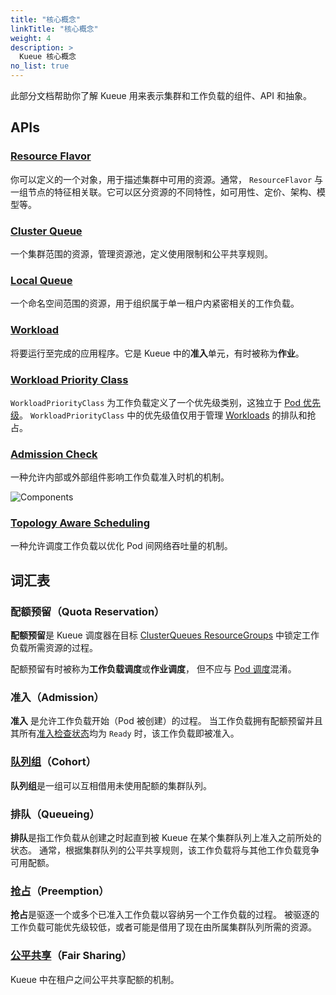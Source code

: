 ```yaml
---
title: "核心概念"
linkTitle: "核心概念"
weight: 4
description: >
  Kueue 核心概念
no_list: true
---
```


此部分文档帮助你了解 Kueue 用来表示集群和工作负载的组件、API 和抽象。

## APIs

### [Resource Flavor](/zh-cn/docs/concepts/resource_flavor)

你可以定义的一个对象，用于描述集群中可用的资源。通常，
`ResourceFlavor` 与一组节点的特征相关联。它可以区分资源的不同特性，如可用性、定价、架构、模型等。

### [Cluster Queue](/docs/concepts/cluster_queue)

一个集群范围的资源，管理资源池，定义使用限制和公平共享规则。

### [Local Queue](/docs/concepts/local_queue)

一个命名空间范围的资源，用于组织属于单一租户内紧密相关的工作负载。

### [Workload](/docs/concepts/workload)

将要运行至完成的应用程序。它是 Kueue 中的**准入**单元，有时被称为**作业**。

### [Workload Priority Class](/docs/concepts/workload_priority_class)

`WorkloadPriorityClass` 为工作负载定义了一个优先级类别，这独立于
[Pod 优先级](https://kubernetes.io/zh-cn/docs/concepts/scheduling-eviction/pod-priority-preemption/)。
`WorkloadPriorityClass` 中的优先级值仅用于管理 [Workloads](#workload) 的排队和抢占。

### [Admission Check](/docs/concepts/admission_check)

一种允许内部或外部组件影响工作负载准入时机的机制。

![Components](/images/queueing-components.svg)

### [Topology Aware Scheduling](/docs/concepts/topology_aware_scheduling)

一种允许调度工作负载以优化 Pod 间网络吞吐量的机制。

## 词汇表

### 配额预留（Quota Reservation）

**配额预留**是 Kueue 调度器在目标
[ClusterQueues ResourceGroups](/zh-cn/docs/concepts/cluster_queue/#resource-groups) 中锁定工作负载所需资源的过程。

配额预留有时被称为**工作负载调度**或**作业调度**，
但不应与 [Pod 调度](https://kubernetes.io/zh-cn/docs/concepts/scheduling-eviction/assign-pod-node/)混淆。

### 准入（Admission）

**准入** 是允许工作负载开始（Pod 被创建）的过程。
当工作负载拥有配额预留并且其所有[准入检查状态](/zh-cn/docs/concepts/admission_check)均为
`Ready` 时，该工作负载即被准入。

### [队列组](/docs/concepts/cluster_queue#cohort)（Cohort）

**队列组**是一组可以互相借用未使用配额的集群队列。

### 排队（Queueing）

**排队**是指工作负载从创建之时起直到被 Kueue 在某个集群队列上准入之前所处的状态。
通常，根据集群队列的公平共享规则，该工作负载将与其他工作负载竞争可用配额。

### [抢占](/zh-cn/docs/concepts/preemption)（Preemption）

**抢占**是驱逐一个或多个已准入工作负载以容纳另一个工作负载的过程。
被驱逐的工作负载可能优先级较低，或者可能是借用了现在由所属集群队列所需的资源。

### [公平共享](/zh-cn/docs/concepts/fair_sharing)（Fair Sharing）

Kueue 中在租户之间公平共享配额的机制。
